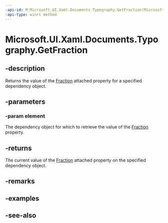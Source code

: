 ```yaml
---
-api-id: M:Microsoft.UI.Xaml.Documents.Typography.GetFraction(Microsoft.UI.Xaml.DependencyObject)
-api-type: winrt method
---
```


<!-- Method syntax
public Windows.UI.Xaml.FontFraction GetFraction(Windows.UI.Xaml.DependencyObject element)
-->

# Microsoft.UI.Xaml.Documents.Typography.GetFraction

## -description
Returns the value of the [Fraction](/windows/winui/api/microsoft.ui.xaml.documents.typography#xaml-attached-properties) attached property for a specified dependency object.

## -parameters
### -param element
The dependency object for which to retrieve the value of the [Fraction](/windows/winui/api/microsoft.ui.xaml.documents.typography#xaml-attached-properties) property.

## -returns
The current value of the [Fraction](/windows/winui/api/microsoft.ui.xaml.documents.typography#xaml-attached-properties) attached property on the specified dependency object.

## -remarks

## -examples

## -see-also
